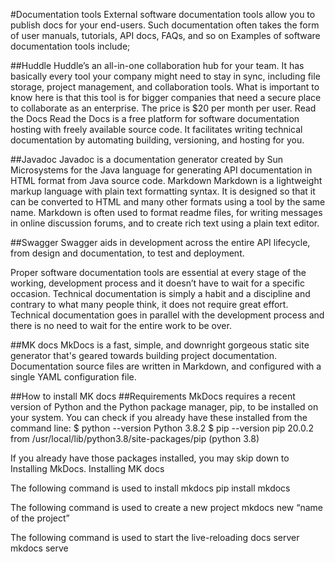 <!-- # Welcome to MkDocs

For full documentation visit [mkdocs.org](https://www.mkdocs.org).

## Commands

* `mkdocs new [dir-name]` - Create a new project.
* `mkdocs serve` - Start the live-reloading docs server.
* `mkdocs build` - Build the documentation site.
* `mkdocs -h` - Print help messag and exit.

## Project layout

    mkdocs.yml    # The configuration file.
    docs/
        index.md  # The documentation homepage.
        ...       # Other markdown pages, images and other files. -->


#Documentation tools
External software documentation tools allow you to publish docs for your end-users. Such documentation often takes the form of user manuals, tutorials, API docs, FAQs, and so on
Examples of software documentation tools include;

##Huddle
Huddle’s an all-in-one collaboration hub for your team. It has basically every tool your company might need to stay in sync, including file storage, project management, and collaboration tools. What is important to know here is that this tool is for bigger companies that need a secure place to collaborate as an enterprise. The price is $20 per month per user.
Read the Docs
Read the Docs is a free platform for software documentation hosting with freely available source code. It facilitates writing technical documentation by automating building, versioning, and hosting for you.

##Javadoc
Javadoc is a documentation generator created by Sun Microsystems for the Java language for generating API documentation in HTML format from Java source code.
Markdown
Markdown is a lightweight markup language with plain text formatting syntax. It is designed so that it can be converted to HTML and many other formats using a tool by the same name. Markdown is often used to format readme files, for writing messages in online discussion forums, and to create rich text using a plain text editor.

##Swagger
Swagger aids in development across the entire API lifecycle, from design and documentation, to test and deployment.
 
Proper software documentation tools are essential at every stage of the working, development process and it doesn’t have to wait for a specific occasion. Technical documentation is simply a habit and a discipline and contrary to what many people think, it does not require great effort. Technical documentation goes in parallel with the development process and there is no need to wait for the entire work to be over.

##MK docs
MkDocs is a fast, simple, and downright gorgeous static site generator that's geared towards building project documentation. Documentation source files are written in Markdown, and configured with a single YAML configuration file.

##How to install MK docs
##Requirements
MkDocs requires a recent version of Python and the Python package manager, pip, to be installed on your system.
You can check if you already have these installed from the command line:
$ python --version
Python 3.8.2
$ pip --version
pip 20.0.2 from /usr/local/lib/python3.8/site-packages/pip (python 3.8)

If you already have those packages installed, you may skip down to Installing MkDocs.
Installing MK docs 

The following command is used to install mkdocs
pip install mkdocs

The following command is used to create a new project 
mkdocs new “name of the project”

The following command is used to start the live-reloading docs server
mkdocs serve



